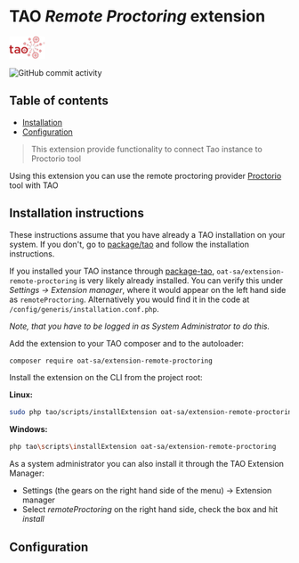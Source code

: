 <!--
EXTENSION_NAME = remoteProctoring
REPOSITORY_NAME = extension-remote-proctoring
-->

# TAO _Remote Proctoring_ extension

![TAO Logo](https://github.com/oat-sa/taohub-developer-guide/raw/master/resources/tao-logo.png)

![GitHub commit activity](https://img.shields.io/github/commit-activity/y/oat-sa/extension-remote-proctoring.svg)

## Table of contents
 - [Installation](#installation-instructions)
 - [Configuration](##Configuration)

> This extension provide functionality to connect Tao instance to Proctorio tool

Using this extension you can use the remote proctoring provider [Proctorio](https://proctorio.com) tool with TAO

## Installation instructions

These instructions assume that you have already a TAO installation on your system. If you don't, go to
[package/tao](https://github.com/oat-sa/package-tao) and follow the installation instructions.

If you installed your TAO instance through [package-tao](https://github.com/oat-sa/package-tao),
`oat-sa/extension-remote-proctoring` is very likely already installed. You can verify this under _Settings -> Extension
manager_, where it would appear on the left hand side as `remoteProctoring`. Alternatively you would find it in
the code at `/config/generis/installation.conf.php`.

_Note, that you have to be logged in as System Administrator to do this._

Add the extension to your TAO composer and to the autoloader:
```bash
composer require oat-sa/extension-remote-proctoring
```

Install the extension on the CLI from the project root:

**Linux:**
```bash
sudo php tao/scripts/installExtension oat-sa/extension-remote-proctoring
```

**Windows:**
```bash
php tao\scripts\installExtension oat-sa/extension-remote-proctoring
```

As a system administrator you can also install it through the TAO Extension Manager:
- Settings (the gears on the right hand side of the menu) -> Extension manager
- Select _remoteProctoring_ on the right hand side, check the box and hit _install_



<!-- Not all of the blocks below are applicable for any repository, please remove those that aren't -->

## Configuration
